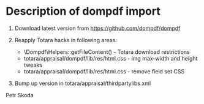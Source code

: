Description of dompdf import
==============================

1. Download latest version from https://github.com/dompdf/dompdf

2. Reapply Totara hacks in following areas:
    - \Dompdf\Helpers::getFileContent() - Totara download restrictions
    - totara/appraisal/dompdf/lib/res/html.css - img max-width and height tweaks
    - totara/appraisal/dompdf/lib/res/html.css - remove field set CSS

3. Bump up version in totara/appraisal/thirdpartylibs.xml

Petr Skoda
